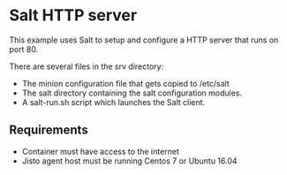 # Salt HTTP server  
  
This example uses Salt to setup and configure a HTTP server 
that runs on port 80.

There are several files in the srv directory:
* The minion configuration file that gets copied to /etc/salt
* The salt directory containing the salt configuration modules.
* A salt-run.sh script which launches the Salt client.

## Requirements

* Container must have access to the internet
* Jisto agent host must be running Centos 7 or Ubuntu 16.04
